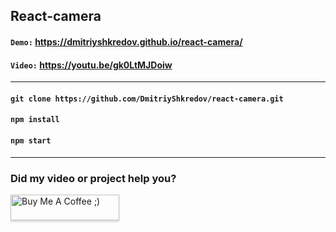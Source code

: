 ## React-camera

#### `Demo:` https://dmitriyshkredov.github.io/react-camera/

#### `Video:` https://youtu.be/gk0LtMJDoiw

---

#### `git clone https://github.com/DmitriyShkredov/react-camera.git`

#### `npm install`

#### `npm start`

---

### Did my video or project help you?

<a href="https://www.buymeacoffee.com/DmitriyShkredov" target="_blank"><img src="https://www.buymeacoffee.com/assets/img/custom_images/orange_img.png" alt="Buy Me A Coffee ;)" style="height: 41px !important;width: 174px !important;box-shadow: 0px 3px 2px 0px rgba(190, 190, 190, 0.5) !important;-webkit-box-shadow: 0px 3px 2px 0px rgba(190, 190, 190, 0.5) !important;" ></a>
